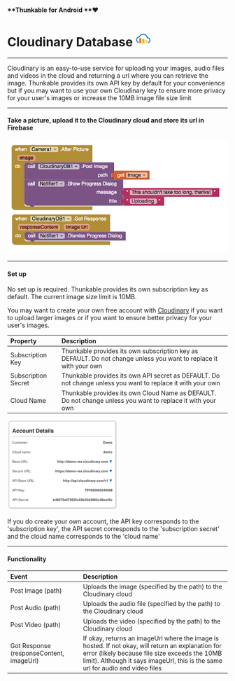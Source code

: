 #### **Thunkable for Android **❤

# Cloudinary Database ![](/assets/cloudinary-icon.png)

---

Cloudinary is an easy-to-use service for uploading your images, audio files and videos in the cloud and returning a url where you can retrieve the image. Thunkable provides its own API key by default for your convenience but if you may want to use your own Cloudinary key to ensure more privacy for your user's images or increase the 10MB image file size limit

---

#### Take a picture, upload it to the Cloudinary cloud and store its url in Firebase

#### ![](/assets/cloudinary-fig-4.png)

---

#### Set up

No set up is required. Thunkable provides its own subscription key as default. The current image size limit is 10MB.

You may want to create your own free account with [Cloudinary](http://cloudinary.com/) if you want to upload larger images or if you want to ensure better privacy for your user's images.

| Property | Description |
| :--- | :--- |
| Subscription Key | Thunkable provides its own subscription key as DEFAULT. Do not change unless you want to replace it with your own |
| Subscription Secret | Thunkable provides its own API secret as DEFAULT. Do not change unless you want to replace it with your own |
| Cloud Name | Thunkable provides its own Cloud Name as DEFAULT. Do not change unless you want to replace it with your own |

![](/assets/cloudinary-account.png)

If you do create your own account, the API key corresponds to the 'subscription key', the API secret corresponds to the 'subscription secret' and the cloud name corresponds to the 'cloud name'

---

#### Functionality

| Event | Description |
| :--- | :--- |
| Post Image \(path\) | Uploads the image \(specified by the path\) to the Cloudinary cloud |
| Post Audio \(path\) | Uploads the audio file \(specified by the path\) to the Cloudinary cloud |
| Post Video \(path\) | Uploads the video \(specified by the path\) to the Cloudinary cloud |
| Got Response \(responseContent, imageUrl\) | If okay, returns an imageUrl where the image is hosted. If not okay, will return an explanation for error \(likely because file size exceeds the 10MB limit\). Although it says imageUrl, this is the same url for audio and video files |




